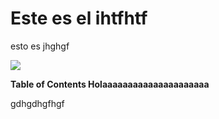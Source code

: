 # Este es el ihtfhtf

esto es 
jhghgf


![](https://pandao.github.io/editor.md/images/logos/editormd-logo-180x180.png)


**Table of Contents Holaaaaaaaaaaaaaaaaaaaaa**

gdhgdhgfhgf